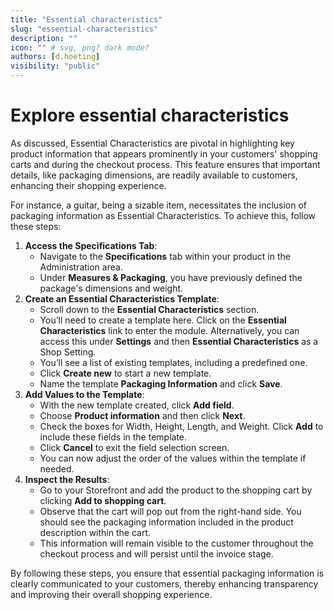 ```yaml
---
title: "Essential characteristics"
slug: "essential-characteristics"
description: ""
icon: "" # svg, png? dark mode?
authors: [d.hoeting]
visibility: "public"
---
```

# Explore essential characteristics

As discussed, Essential Characteristics are pivotal in highlighting key product information that appears prominently in your customers' shopping carts and during the checkout process. This feature ensures that important details, like packaging dimensions, are readily available to customers, enhancing their shopping experience.

For instance, a guitar, being a sizable item, necessitates the inclusion of packaging information as Essential Characteristics. To achieve this, follow these steps:

1. **Access the Specifications Tab**:
    - Navigate to the **Specifications** tab within your product in the Administration area.
    - Under **Measures & Packaging**, you have previously defined the package's dimensions and weight.
2. **Create an Essential Characteristics Template**:
    - Scroll down to the **Essential Characteristics** section.
    - You’ll need to create a template here. Click on the **Essential Characteristics** link to enter the module. Alternatively, you can access this under **Settings** and then **Essential Characteristics** as a Shop Setting.
    - You’ll see a list of existing templates, including a predefined one.
    - Click **Create new** to start a new template.
    - Name the template **Packaging Information** and click **Save**.
3. **Add Values to the Template**:
    - With the new template created, click **Add field**.
    - Choose **Product information** and then click **Next**.
    - Check the boxes for Width, Height, Length, and Weight. Click **Add** to include these fields in the template.
    - Click **Cancel** to exit the field selection screen.
    - You can now adjust the order of the values within the template if needed.
4. **Inspect the Results**:
    - Go to your Storefront and add the product to the shopping cart by clicking **Add to shopping cart**.
    - Observe that the cart will pop out from the right-hand side. You should see the packaging information included in the product description within the cart.
    - This information will remain visible to the customer throughout the checkout process and will persist until the invoice stage.

By following these steps, you ensure that essential packaging information is clearly communicated to your customers, thereby enhancing transparency and improving their overall shopping experience.

